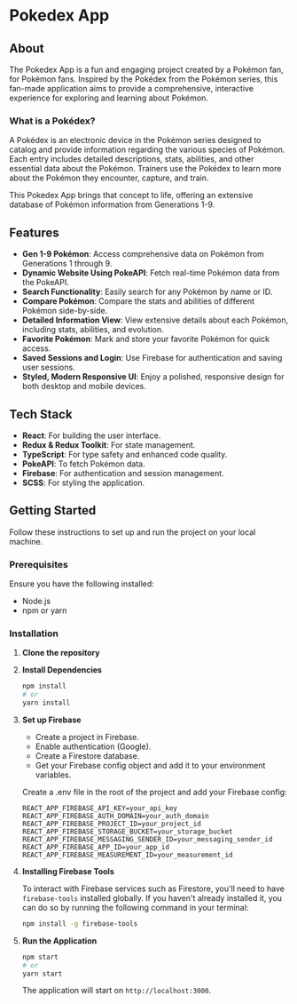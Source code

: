# Pokedex App

## About
The Pokedex App is a fun and engaging project created by a Pokémon fan, for Pokémon fans. Inspired by the Pokédex from the Pokémon series, this fan-made application aims to provide a comprehensive, interactive experience for exploring and learning about Pokémon.

### What is a Pokédex?
A Pokédex is an electronic device in the Pokémon series designed to catalog and provide information regarding the various species of Pokémon. Each entry includes detailed descriptions, stats, abilities, and other essential data about the Pokémon. Trainers use the Pokédex to learn more about the Pokémon they encounter, capture, and train.

This Pokedex App brings that concept to life, offering an extensive database of Pokémon information from Generations 1-9.

## Features
- **Gen 1-9 Pokémon**: Access comprehensive data on Pokémon from Generations 1 through 9.
- **Dynamic Website Using PokeAPI**: Fetch real-time Pokémon data from the PokeAPI.
- **Search Functionality**: Easily search for any Pokémon by name or ID.
- **Compare Pokémon**: Compare the stats and abilities of different Pokémon side-by-side.
- **Detailed Information View**: View extensive details about each Pokémon, including stats, abilities, and evolution.
- **Favorite Pokémon**: Mark and store your favorite Pokémon for quick access.
- **Saved Sessions and Login**: Use Firebase for authentication and saving user sessions.
- **Styled, Modern Responsive UI**: Enjoy a polished, responsive design for both desktop and mobile devices.

## Tech Stack
- **React**: For building the user interface.
- **Redux & Redux Toolkit**: For state management.
- **TypeScript**: For type safety and enhanced code quality.
- **PokeAPI**: To fetch Pokémon data.
- **Firebase**: For authentication and session management.
- **SCSS**: For styling the application.

## Getting Started
Follow these instructions to set up and run the project on your local machine.

### Prerequisites
Ensure you have the following installed:
- Node.js
- npm or yarn

### Installation
1. **Clone the repository**

2. **Install Dependencies**

    ```bash
    npm install
    # or
    yarn install
    ```

3. **Set up Firebase**
    - Create a project in Firebase.
    - Enable authentication (Google).
    - Create a Firestore database.
    - Get your Firebase config object and add it to your environment variables.

    Create a .env file in the root of the project and add your Firebase config:

    ```env
    REACT_APP_FIREBASE_API_KEY=your_api_key
    REACT_APP_FIREBASE_AUTH_DOMAIN=your_auth_domain
    REACT_APP_FIREBASE_PROJECT_ID=your_project_id
    REACT_APP_FIREBASE_STORAGE_BUCKET=your_storage_bucket
    REACT_APP_FIREBASE_MESSAGING_SENDER_ID=your_messaging_sender_id
    REACT_APP_FIREBASE_APP_ID=your_app_id
    REACT_APP_FIREBASE_MEASUREMENT_ID=your_measurement_id
    ```
4. **Installing Firebase Tools**

    To interact with Firebase services such as Firestore, you'll need to have `firebase-tools` installed globally. If you haven't already installed it, you can do so by running the following command in your terminal:

    ```bash
    npm install -g firebase-tools

5. **Run the Application**

    ```bash
    npm start
    # or
    yarn start
    ```

    The application will start on `http://localhost:3000`.